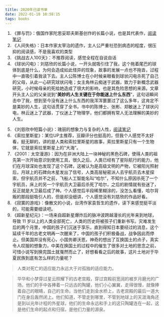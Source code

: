 ```yaml
---
title: 2020年已读书单
date: 2022-01-18 10:58:15
tags: books
---
```


1. 《罪与罚》：俄国作家陀思妥耶夫斯基创作的长篇小说，也是其代表作，[阅读笔记](/2021/12/30/罪与罚-小记/)
2. 《人间失格》：日本作家太宰治的遗作，主人公严重社恐到病态的程度，很压抑的阅读感，不是我喜欢的类型
3. 《挑战古人100天》：不推荐阅读，感觉全程在自说自话
4. 《球状闪电》：刘慈欣的长篇小说，一开头就吸引住了我，这个拖着尾巴的球体到底是什么，为何会造成如此怪异的现象，故事的发展一点也不拖沓，过程中一直吸引着我读下去。主人公陈博士在小时候亲眼看到球状闪电杀死了自己的父母，从此一心研究球状闪电；女主角林云痴迷于武器，致力于新概念武器研究，小时候母亲的死给她造成了很大的影响，也是其危险思想的来源。文章开头主人公的父亲说到“**美妙的人生关键在于你能迷上什么东西**”，这句话瞬间击中了我，想到至今没有迷上什么东西的我浑浑噩噩过了这么多年，这肯定不是美妙的人生，这句话贯穿了全书，书中的陈博士、张彬、郑敏迷上了球状闪电，林云迷上了武器，丁仪迷上了物理学，他们都拥有常人无法理解的美妙的人生。
<!-- more -->
5. 《刘慈欣中短篇小说》：瑰丽的想象力与复杂的人性，[阅读笔记](/2022/01/18/刘慈欣中短篇小说/)
6. 《索拉里斯星》：某位UP主推荐，豆瓣评分也挺高的，但我个人感觉不太好看，挺无聊的，讲的是人类和索拉里斯星的故事，索拉里斯星只有一个生物体，它就是索拉里斯星上的“大海”。
7. 《2001：太空漫游》：因为在非洲大陆上一块神秘的黑色石碑，使得人类的祖先第一次开始意识到使用工具，很久之后，人类已经有了星际航行的能力，他们在月球深处也发现了这个石碑，这被认为是高级文明的产物，它被阳光照射后，月球上的石碑向木星发出了信号，人类高层秘密派人去宇航员去木星探索，但宇航员并不之前，飞船人工智能名叫“哈尔”，不知什么原因杀死了一个宇航员，床上的另一个宇航员大卫最后杀死了哈尔，之后的剧情就有些迷了，反正就是大卫最后成了神。个人感觉后半段稀里糊涂的，没怎么看懂，哈尔背叛的那段挺吸引人的，但是却没细讲，个人感觉没有刘慈欣的作品好看。
8. 《寂寞的游戏》：像散文的小说，台湾作家袁哲生的遗作，读下来感觉挺平淡的，可能需要细读吧。
9. 《超新星纪元》：一场来自超新星爆炸后的脉冲波跨越漫长的光年来到地球，导致 11 岁以上的人类全部死亡，人类的历史将被孩子们重新书写。灾难发生后的两个月里，中国的孩子们沉迷于享乐，直到得知日本要经过的消息，这个延续千年的古老文明再一次醒来了，中国的孩子们积极备战，战争因此而停止。但美国并没有死心，小国务卿沃恩，神奇的想出了互换国土的点子，真实令人叹服的想象力，中美在换国土的过程中的催生了很多对土地的思念之前，可惜小说写到换完国土就戛然而止了，好想看看之后的故事，这片土地对于华夏民族到底有怎么样的力量呢？

> 人类对死亡的适应能力永远大于对孤独的适应能力。

> 华华和小梦穿过星云照耀下的古老宫殿，穿过宫殿前宽阔的被岁月磨光的广场。他们的手中各捧着一只远古的陶罐，他们小心翼翼，走得很慢，就像捧着自己的眼睛，自己的生命。当他们走到金水桥上，古老宫殿的最后一道大门在身后轰然闭上。他们知道，不管走到哪里，不管到地球上的天涯海角还是到以光年计程的外星球，他们的生命永远和手上的这只陶罐连在一起，这是他们生命的起点和归宿，是他们力量的源泉。
